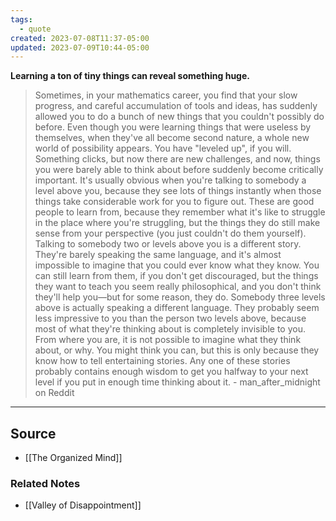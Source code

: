 ```yaml
---
tags:
  - quote
created: 2023-07-08T11:37-05:00
updated: 2023-07-09T10:44-05:00
---
```

**Learning a ton of tiny things can reveal something huge.**

> Sometimes, in your mathematics career, you find that your slow progress, and careful accumulation of tools and ideas, has suddenly allowed you to do a bunch of new things that you couldn't possibly do before. Even though you were learning things that were useless by themselves, when they've all become second nature, a whole new world of possibility appears. You have "leveled up", if you will. Something clicks, but now there are new challenges, and now, things you were barely able to think about before suddenly become critically important.
It's usually obvious when you're talking to somebody a level above you, because they see lots of things instantly when those things take considerable work for you to figure out. These are good people to learn from, because they remember what it's like to struggle in the place where you're struggling, but the things they do still make sense from your perspective (you just couldn't do them yourself).
Talking to somebody two or levels above you is a different story. They're barely speaking the same language, and it's almost impossible to imagine that you could ever know what they know. You can still learn from them, if you don't get discouraged, but the things they want to teach you seem really philosophical, and you don't think they'll help you—but for some reason, they do.
Somebody three levels above is actually speaking a different language. They probably seem less impressive to you than the person two levels above, because most of what they're thinking about is completely invisible to you. From where you are, it is not possible to imagine what they think about, or why. You might think you can, but this is only because they know how to tell entertaining stories. Any one of these stories probably contains enough wisdom to get you halfway to your next level if you put in enough time thinking about it. - man_after_midnight on Reddit
> 

---

## Source
- [[The Organized Mind]]

### Related Notes
- [[Valley of Disappointment]]